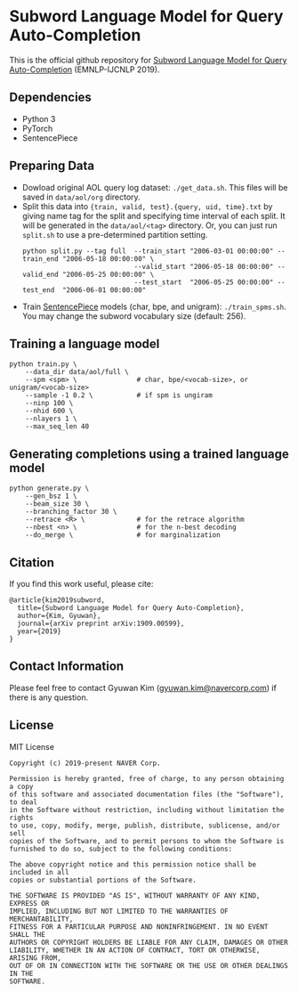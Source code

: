 # Subword Language Model for Query Auto-Completion

This is the official github repository for [Subword Language Model for Query Auto-Completion](https://arxiv.org/abs/1909.00599) (EMNLP-IJCNLP 2019).


## Dependencies
- Python 3
- PyTorch
- SentencePiece


## Preparing Data
- Dowload original AOL query log dataset: `./get_data.sh`.
  This files will be saved in `data/aol/org` directory.
- Split this data into `{train, valid, test}.{query, uid, time}.txt` by giving name tag for the split and specifying time interval of each split.
  It will be generated in the `data/aol/<tag>` directory.
  Or, you can just run `split.sh` to use a pre-determined partition setting. 
  ```
  python split.py --tag full  --train_start "2006-03-01 00:00:00" --train_end "2006-05-18 00:00:00" \
                              --valid_start "2006-05-18 00:00:00" --valid_end "2006-05-25 00:00:00" \
                              --test_start  "2006-05-25 00:00:00" --test_end  "2006-06-01 00:00:00"
  ```
- Train [SentencePiece](https://github.com/google/sentencepiece/) models (char, bpe, and unigram): `./train_spms.sh`. 
  You may change the subword vocabulary size (default: 256).


## Training a language model
```
python train.py \
    --data_dir data/aol/full \
    --spm <spm> \               # char, bpe/<vocab-size>, or unigram/<vocab-size> 
    --sample -1 0.2 \           # if spm is ungiram
    --ninp 100 \
    --nhid 600 \
    --nlayers 1 \
    --max_seq_len 40
```  

## Generating completions using a trained language model
``` 
python generate.py \
    --gen_bsz 1 \
    --beam_size 30 \
    --branching_factor 30 \
    --retrace <R> \             # for the retrace algorithm
    --nbest <n> \               # for the n-best decoding
    --do_merge \                # for marginalization
```


## Citation
If you find this work useful, please cite:
```
@article{kim2019subword,
  title={Subword Language Model for Query Auto-Completion},
  author={Kim, Gyuwan},
  journal={arXiv preprint arXiv:1909.00599},
  year={2019}
}
```


## Contact Information
Please feel free to contact Gyuwan Kim ([gyuwan.kim@navercorp.com](mailto:gyuwan.kim@navercorp.com)) if there is any question.


## License
MIT License

```
Copyright (c) 2019-present NAVER Corp.

Permission is hereby granted, free of charge, to any person obtaining a copy 
of this software and associated documentation files (the "Software"), to deal 
in the Software without restriction, including without limitation the rights 
to use, copy, modify, merge, publish, distribute, sublicense, and/or sell 
copies of the Software, and to permit persons to whom the Software is 
furnished to do so, subject to the following conditions:

The above copyright notice and this permission notice shall be included in all 
copies or substantial portions of the Software.

THE SOFTWARE IS PROVIDED "AS IS", WITHOUT WARRANTY OF ANY KIND, EXPRESS OR 
IMPLIED, INCLUDING BUT NOT LIMITED TO THE WARRANTIES OF MERCHANTABILITY, 
FITNESS FOR A PARTICULAR PURPOSE AND NONINFRINGEMENT. IN NO EVENT SHALL THE 
AUTHORS OR COPYRIGHT HOLDERS BE LIABLE FOR ANY CLAIM, DAMAGES OR OTHER 
LIABILITY, WHETHER IN AN ACTION OF CONTRACT, TORT OR OTHERWISE, ARISING FROM, 
OUT OF OR IN CONNECTION WITH THE SOFTWARE OR THE USE OR OTHER DEALINGS IN THE 
SOFTWARE.
```
